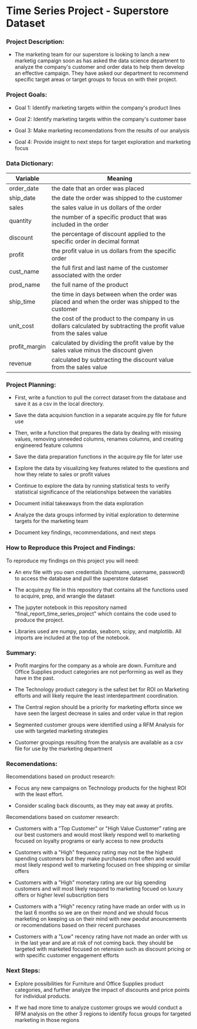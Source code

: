 # Time Series Project - Superstore Dataset

### Project Description:
- The marketing team for our superstore is looking to lanch a new marketig campaign soon as has asked the data science department to analyze the company's customer and order data to help them develop an effective campaign. They have asked our department to recommend specific target areas or target groups to focus on with their project.

### Project Goals:
- Goal 1: Identify marketing targets within the company's product lines

- Goal 2: Identify marketing targets within the company's customer base

- Goal 3: Make marketing recomendations from the results of our analysis

- Goal 4: Provide insight to next steps for target exploration and marketing focus

### Data Dictionary:

| Variable | Meaning |
|----------|---------|
|order_date|the date that an order was placed|
|ship_date|the date the order was shipped to the customer|
|sales|the sales value in us dollars of the order|
|quantity|the number of a specific product that was included in the order|
|discount|the percentage of discount applied to the specific order in decimal format|
|profit|the profit value in us dollars from the specific order|
|cust_name|the full first and last name of the customer associated with the order|
|prod_name|the full name of the product|
|ship_time|the time in days between when the order was placed and when the order was shipped to the customer|
|unit_cost|the cost of the product to the company in us dollars calculated by subtracting the profit value from the sales value|
|profit_margin|calculated by dividing the profit value by the sales value minus the discount given|
|revenue|calculated by subtracting the discount value from the sales value|

### Project Planning:
- First, write a function to pull the correct dataset from the database and save it as a csv in the local directory.

- Save the data acquision function in a separate acquire.py file for future use

- Then, write a function that prepares the data by dealing with missing values, removing unneeded columns, renames columns, and creating engineered feature columns

- Save the data preparation functions in the acquire.py file for later use

- Explore the data by visualizing key features related to the questions and how they relate to sales or profit values

- Continue to explore the data by running statistical tests to verify statistical significance of the relationships between the variables

- Document initial takeaways from the data exploration

- Analyze the data groups informed by initial exploration to determine targets for the marketing team

- Document key findings, recommendations, and next steps

### How to Reproduce this Project and Findings:

To reproduce my findings on this project you will need:

- An env file with you own credentials (hostname, username, password) to access the database and pull the superstore dataset

- The acquire.py file in this repository that contains all the functions used to acquire, prep, and wrangle the dataset

- The jupyter notebook in this repository named "final_report_time_series_project" which contains the code used to produce the project.

- Libraries used are numpy, pandas, seaborn, scipy, and matplotlib. All imports are included at the top of the notebook.

### Summary:

- Profit margins for the company as a whole are down. Furniture and Office Supplies product categories are not performing as well as they have in the past.

- The Technology product category is the safest bet for ROI on Marketing efforts and will likely require the least interdepartment coordination.

- The Central region should be a priority for marketing efforts since we have seen the largest decrease in sales and order value in that region

- Segmented customer groups were identified using a RFM Analysis for use with targeted marketing strategies

- Customer groupings resulting from the analysis are available as a csv file for use by the marketing department

### Recomendations:

Recomendations based on product research:

- Focus any new campaigns on Technology products for the highest ROI with the least effort.

- Consider scaling back discounts, as they may eat away at profits.

Recomendations based on customer research:

- Customers with a "Top Customer" or "High Value Customer" rating are our best customers and would most likely respond well to marketing focused on loyalty programs or early access to new products

- Customers with a "High" frequency rating may not be the highest spending customers but they make purchases most often and would most likely respond well to marketing focused on free shipping or similar offers

- Customers with a "High" monetary rating are our big spending customers and will most likely respond to marketing focued on luxury offers or higher level subscription tiers

- Customers with a "High" recency rating have made an order with us in the last 6 months so we are on their mond and we should focus marketing on keeping us on their mind with new peodut anouncements or recomendations based on their recent purchases

- Customers with a "Low" recency rating have not made an order with us in the last year and are at risk of not coming back. they should be targeted with marketed focused on retension such as discount pricing or with specific customer engagement efforts

### Next Steps:

- Explore possibilities for Furniture and Office Supplies product categories, and further analyze the impact of discounts and price points for individual products.

- If we had more time to analyze customer groups we would conduct a RFM analysis on the other 3 regions to identify focus groups for targeted marketing in those regions
